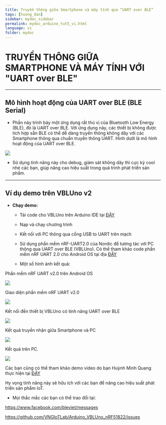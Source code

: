```yaml
---
title: Truyền thông giữa Smartphone và máy tính qua “UART over BLE”
tags: [huong_dan]
sidebar: mydoc_sidebar
permalink: mydoc_arduino_tut5_vi.html
language: vi
folder: mydoc
---
```


# TRUYỀN THÔNG GIỮA SMARTPHONE VÀ MÁY TÍNH VỚI "UART over BLE"

***
## Mô hình hoạt động của UART over BLE (BLE Serial)

* Phần này trình bày một ứng dụng rất thú vị của Bluetooth Low Energy (BLE), đó là UART over BLE. Với ứng dụng này, các thiết bị không được tích hợp sẵn BLE có thể dễ dàng truyền thông không dây với các Smartphone thông qua chuẩn truyền thông UART.
Hình dưới là mô hình hoạt động của UART over BLE.

![](images/arduino/tut/tut5/1.png)

* Sử dụng tính năng này cho debug, giám sát không dây thì cực kỳ cool nhé các bạn, giúp nâng cao hiệu suất trong quá trình phát triển sản phẩm.
	
***
## Ví dụ demo trên VBLUno v2

* **Chạy demo:**

	+ Tải code cho VBLUno trên Arduino IDE tại [ĐÂY](https://github.com/VNGIoTLab/Arduino_VBLUno_nRF51822/blob/master/Tutorial/Source/VBLUno_Tut6_BLE_Serial.ino) 

	+ Nạp và chạy chương trình

	+ Kết nối với PC thông qua cổng USB to UART trên mạch

	+ Sử dụng phần mềm nRF-UART2.0 của Nordic để tương tác với PC thông qua UART over BLE (VBLUno). Có thể tham khảo code phần mềm nRF UART 2.0 cho Android OS tại địa [ĐÂY](https://github.com/NordicSemiconductor/Android-nRF-UART) 

	+ Một số hình ảnh kết quả:

Phần mềm nRF UART v2.0 trên Android OS

![](images/arduino/tut/tut5/2.png)

Giao diện phần mềm nRF UART v2.0

![](images/arduino/tut/tut5/3.png)

Kết nối đến thiết bị VBLUno có tính năng UART over BLE

![](images/arduino/tut/tut5/4.png)

Kết quả truyền nhận giữa Smartphone và PC

![](images/arduino/tut/tut5/5.png)

Kết quả trên PC.

![](images/arduino/tut/tut5/6.png)

Các bạn cũng có thể tham khảo demo video do bạn Huỳnh Minh Quang thực hiện tại [ĐÂY](https://www.youtube.com/watch?v=U4xNDTFVvXg) 

Hy vọng tính năng này sẽ hữu ích với các bạn để nâng cao hiệu suất phát triển sản phẩm IoT.

* Mọi thắc mắc các bạn có thể trao đổi tại:

https://www.facebook.com/bleviet/messages

https://github.com/VNGIoTLab/Arduino_VBLUno_nRF51822/issues






